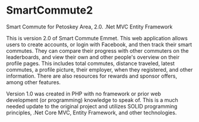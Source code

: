 # SmartCommute2
Smart Commute for Petoskey Area, 2.0. .Net MVC Entity Framework

This is version 2.0 of Smart Commute Emmet. This web application allows users to create accounts, or login with Facebook, and then track
their smart commutes. They can compare their progress with other commuters on the leaderboards, and view their own and other people's 
overview on their profile pages. This includes total commutes, distance traveled, latest commutes, a profile picture, their employer,
when they registered, and other information. There are also resources for rewards and sponsor offers, among other features.

Version 1.0 was created in PHP with no framework or prior web development (or programming) knowledge to speak of. This is a much needed update
to the original project and utilizes SOLID programming principles, .Net Core MVC, Entity Framework, and other technologies.



